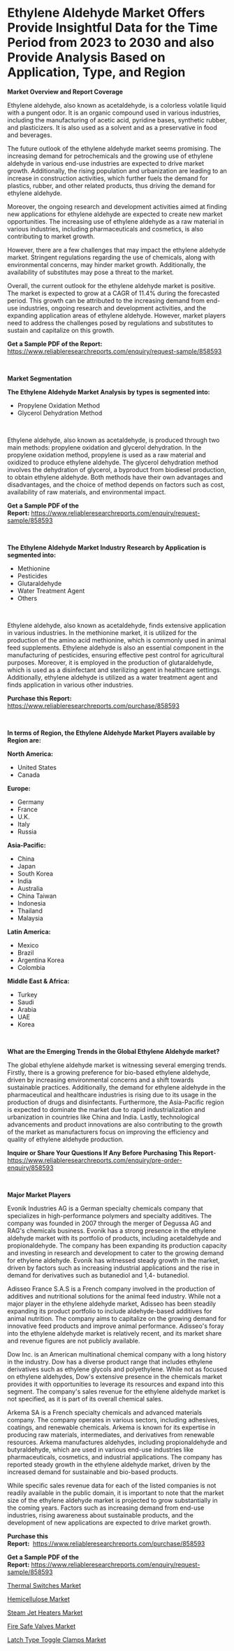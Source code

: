 <p><h1>Ethylene Aldehyde Market Offers Provide Insightful Data for the Time Period from 2023 to 2030 and also Provide Analysis Based on Application, Type, and Region</h1></p><p><strong>Market Overview and Report Coverage</strong></p>
<p><p>Ethylene aldehyde, also known as acetaldehyde, is a colorless volatile liquid with a pungent odor. It is an organic compound used in various industries, including the manufacturing of acetic acid, pyridine bases, synthetic rubber, and plasticizers. It is also used as a solvent and as a preservative in food and beverages.</p><p>The future outlook of the ethylene aldehyde market seems promising. The increasing demand for petrochemicals and the growing use of ethylene aldehyde in various end-use industries are expected to drive market growth. Additionally, the rising population and urbanization are leading to an increase in construction activities, which further fuels the demand for plastics, rubber, and other related products, thus driving the demand for ethylene aldehyde.</p><p>Moreover, the ongoing research and development activities aimed at finding new applications for ethylene aldehyde are expected to create new market opportunities. The increasing use of ethylene aldehyde as a raw material in various industries, including pharmaceuticals and cosmetics, is also contributing to market growth.</p><p>However, there are a few challenges that may impact the ethylene aldehyde market. Stringent regulations regarding the use of chemicals, along with environmental concerns, may hinder market growth. Additionally, the availability of substitutes may pose a threat to the market.</p><p>Overall, the current outlook for the ethylene aldehyde market is positive. The market is expected to grow at a CAGR of 11.4% during the forecasted period. This growth can be attributed to the increasing demand from end-use industries, ongoing research and development activities, and the expanding application areas of ethylene aldehyde. However, market players need to address the challenges posed by regulations and substitutes to sustain and capitalize on this growth.</p></p>
<p><strong>Get a Sample PDF of the Report:</strong> <a href="https://www.reliableresearchreports.com/enquiry/request-sample/858593">https://www.reliableresearchreports.com/enquiry/request-sample/858593</a></p>
<p>&nbsp;</p>
<p><strong>Market Segmentation</strong></p>
<p><strong>The Ethylene Aldehyde Market Analysis by types is segmented into:</strong></p>
<p><ul><li>Propylene Oxidation Method</li><li>Glycerol Dehydration Method</li></ul></p>
<p>&nbsp;</p>
<p><p>Ethylene aldehyde, also known as acetaldehyde, is produced through two main methods: propylene oxidation and glycerol dehydration. In the propylene oxidation method, propylene is used as a raw material and oxidized to produce ethylene aldehyde. The glycerol dehydration method involves the dehydration of glycerol, a byproduct from biodiesel production, to obtain ethylene aldehyde. Both methods have their own advantages and disadvantages, and the choice of method depends on factors such as cost, availability of raw materials, and environmental impact.</p></p>
<p><strong>Get a Sample PDF of the Report:</strong>&nbsp;<a href="https://www.reliableresearchreports.com/enquiry/request-sample/858593">https://www.reliableresearchreports.com/enquiry/request-sample/858593</a></p>
<p>&nbsp;</p>
<p><strong>The Ethylene Aldehyde Market Industry Research by Application is segmented into:</strong></p>
<p><ul><li>Methionine</li><li>Pesticides</li><li>Glutaraldehyde</li><li>Water Treatment Agent</li><li>Others</li></ul></p>
<p>&nbsp;</p>
<p><p>Ethylene aldehyde, also known as acetaldehyde, finds extensive application in various industries. In the methionine market, it is utilized for the production of the amino acid methionine, which is commonly used in animal feed supplements. Ethylene aldehyde is also an essential component in the manufacturing of pesticides, ensuring effective pest control for agricultural purposes. Moreover, it is employed in the production of glutaraldehyde, which is used as a disinfectant and sterilizing agent in healthcare settings. Additionally, ethylene aldehyde is utilized as a water treatment agent and finds application in various other industries.</p></p>
<p><strong>Purchase this Report:</strong>&nbsp; <a href="https://www.reliableresearchreports.com/purchase/858593">https://www.reliableresearchreports.com/purchase/858593</a></p>
<p>&nbsp;</p>
<p><strong>In terms of Region, the Ethylene Aldehyde Market Players available by Region are:</strong></p>
<p>
    <p> <strong> North America: </strong>
        <ul>
            <li>United States</li>
            <li>Canada</li>
        </ul>
        </p> 
    <p> <strong> Europe: </strong>
        <ul>
            <li>Germany</li>
            <li>France</li>
            <li>U.K.</li>
            <li>Italy</li>
            <li>Russia</li>
        </ul>
        </p> 
    <p> <strong> Asia-Pacific: </strong>
        <ul>
            <li>China</li>
            <li>Japan</li>
            <li>South Korea</li>
            <li>India</li>
            <li>Australia</li>
            <li>China Taiwan</li>
            <li>Indonesia</li>
            <li>Thailand</li>
            <li>Malaysia</li>
        </ul>
        </p> 
    <p> <strong> Latin America: </strong>
        <ul>
            <li>Mexico</li>
            <li>Brazil</li>
            <li>Argentina Korea</li>
            <li>Colombia</li>
        </ul>
        </p> 
    <p> <strong> Middle East & Africa: </strong>
        <ul>
            <li>Turkey</li>
            <li>Saudi</li>
            <li>Arabia</li>
            <li>UAE</li>
            <li>Korea</li>
        </ul>
    </p>
    </p>
<p>&nbsp;</p>
<p><strong>What are the Emerging Trends in the Global Ethylene Aldehyde market?</strong></p>
<p><p>The global ethylene aldehyde market is witnessing several emerging trends. Firstly, there is a growing preference for bio-based ethylene aldehyde, driven by increasing environmental concerns and a shift towards sustainable practices. Additionally, the demand for ethylene aldehyde in the pharmaceutical and healthcare industries is rising due to its usage in the production of drugs and disinfectants. Furthermore, the Asia-Pacific region is expected to dominate the market due to rapid industrialization and urbanization in countries like China and India. Lastly, technological advancements and product innovations are also contributing to the growth of the market as manufacturers focus on improving the efficiency and quality of ethylene aldehyde production.</p></p>
<p><strong>Inquire or Share Your Questions If Any Before Purchasing This Report</strong>- <a href="https://www.reliableresearchreports.com/enquiry/pre-order-enquiry/858593">https://www.reliableresearchreports.com/enquiry/pre-order-enquiry/858593</a></p>
<p>&nbsp;</p>
<p><strong>Major Market Players</strong></p>
<p><p>Evonik Industries AG is a German specialty chemicals company that specializes in high-performance polymers and specialty additives. The company was founded in 2007 through the merger of Degussa AG and RAG's chemicals business. Evonik has a strong presence in the ethylene aldehyde market with its portfolio of products, including acetaldehyde and propionaldehyde. The company has been expanding its production capacity and investing in research and development to cater to the growing demand for ethylene aldehyde. Evonik has witnessed steady growth in the market, driven by factors such as increasing industrial applications and the rise in demand for derivatives such as butanediol and 1,4- butanediol.</p><p>Adisseo France S.A.S is a French company involved in the production of additives and nutritional solutions for the animal feed industry. While not a major player in the ethylene aldehyde market, Adisseo has been steadily expanding its product portfolio to include aldehyde-based additives for animal nutrition. The company aims to capitalize on the growing demand for innovative feed products and improve animal performance. Adisseo's foray into the ethylene aldehyde market is relatively recent, and its market share and revenue figures are not publicly available.</p><p>Dow Inc. is an American multinational chemical company with a long history in the industry. Dow has a diverse product range that includes ethylene derivatives such as ethylene glycols and polyethylene. While not as focused on ethylene aldehydes, Dow's extensive presence in the chemicals market provides it with opportunities to leverage its resources and expand into this segment. The company's sales revenue for the ethylene aldehyde market is not specified, as it is part of its overall chemical sales.</p><p>Arkema SA is a French specialty chemicals and advanced materials company. The company operates in various sectors, including adhesives, coatings, and renewable chemicals. Arkema is known for its expertise in producing raw materials, intermediates, and derivatives from renewable resources. Arkema manufactures aldehydes, including propionaldehyde and butyraldehyde, which are used in various end-use industries like pharmaceuticals, cosmetics, and industrial applications. The company has reported steady growth in the ethylene aldehyde market, driven by the increased demand for sustainable and bio-based products.</p><p>While specific sales revenue data for each of the listed companies is not readily available in the public domain, it is important to note that the market size of the ethylene aldehyde market is projected to grow substantially in the coming years. Factors such as increasing demand from end-use industries, rising awareness about sustainable products, and the development of new applications are expected to drive market growth.</p></p>
<p><strong>Purchase this Report:</strong>&nbsp;&nbsp;<a href="https://www.reliableresearchreports.com/purchase/858593">https://www.reliableresearchreports.com/purchase/858593</a></p>
<p></p>
<p><strong>Get a Sample PDF of the Report:</strong>&nbsp;<a href="https://www.reliableresearchreports.com/enquiry/request-sample/858593">https://www.reliableresearchreports.com/enquiry/request-sample/858593</a></p>
<p><p><a href="https://medium.com/@laurenglover76/thermal-switches-market-insight-market-trends-growth-forecasted-from-2023-to-2030-430d33882a4f">Thermal Switches Market</a></p><p><a href="https://medium.com/@jerrodhilll68/hemicellulose-market-trends-forecast-and-competitive-analysis-to-2030-0a6c51235b2b">Hemicellulose Market</a></p><p><a href="https://medium.com/@germanwolff65/steam-jet-heaters-market-trends-and-market-analysis-forecasted-for-period-2023-2030-1e8ddf21b23b">Steam Jet Heaters Market</a></p><p><a href="https://medium.com/@cruzdamore75/fire-safe-valves-market-size-and-market-trends-complete-industry-overview-2023-to-2030-bc5a8b16d312">Fire Safe Valves Market</a></p><p><a href="https://medium.com/@karleeprice82/latch-type-toggle-clamps-market-trends-and-market-analysis-forecasted-for-period-2023-2030-c23fb109b6ce">Latch Type Toggle Clamps Market</a></p></p>